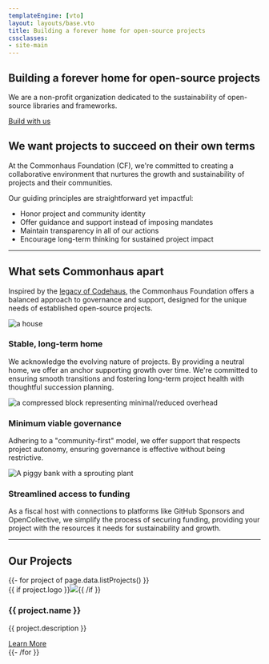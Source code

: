 ```yaml
---
templateEngine: [vto]
layout: layouts/base.vto
title: Building a forever home for open-source projects
cssclasses: 
- site-main
---
```

<div class="hero">
  <section class="text">
    <h1>Building a forever home for open-source projects</h1>
    <div class="subhead">We are a non-profit organization dedicated to the sustainability of open-source libraries and frameworks.</div>
    <p class="button-container"><a href="foundation/COMMUNICATION.md" class="button">Build with us</a></p>
  </section>
</div>

<!-- not hero -->

<section class="why">
  <h2>We want projects to succeed on their own terms</h2>
  <div class="text">
    <p>
      At the Commonhaus Foundation (CF), we're committed to creating a collaborative environment that nurtures the growth and sustainability of projects and their communities.
    </p>
    <p>Our guiding principles are straightforward yet impactful:</p>
    <ul class="two-columns">
      <li>Honor project and community identity</li>
      <li>Offer guidance and support instead of imposing mandates</li>
      <li>Maintain transparency in all of our actions</li>
      <li>Encourage long-term thinking for sustained project impact</li>
    </ul>
  </div>
</section>

<hr />

<section class="what">
  <div>
    <h2>What sets Commonhaus apart</h2>
    <p>Inspired by the <a href="./codehaus.md">legacy of Codehaus</a>, the Commonhaus Foundation offers a balanced approach to governance and support, designed for the unique needs of established open-source projects.</p>
  </div>
  <div class="cards">
    <div class="card">
      <img src="/images/home_homeburst.svg" aria-hidden="true" alt="a house">
      <div class="text-content">
        <h3>Stable, long-term home</h3>
        <p>We acknowledge the evolving nature of projects. By providing a neutral home, we offer an anchor supporting growth over time. We're committed to ensuring smooth transitions and fostering long-term project health with thoughtful succession planning.</p>
      </div>
    </div>
    <div class="card">
      <img src="/images/home_minimal.svg" aria-hidden="true" alt="a compressed block representing minimal/reduced overhead">
      <div class="text-content">
        <h3>Minimum viable governance</h3>
        <p>Adhering to a "community-first" model, we offer support that respects project autonomy, ensuring governance is effective without being restrictive.</p>
      </div>
    </div>
    <div class="card">
      <img src="/images/home_access.svg" aria-hidden="true" alt="A piggy bank with a sprouting plant">
      <div class="text-content">
        <h3>Streamlined access to funding</h3>
        <p>As a fiscal host with connections to platforms like GitHub Sponsors and OpenCollective, we simplify the process of securing funding, providing your project with the resources it needs for sustainability and growth.</p>
      </div>
    </div>
  </div>
</section>

<hr />

<section class="projects">
  <h2>Our Projects</h2>
  <div class="cards">
    <!-- Highlighted Project Card -->
    <!-- <div class="card featured">
      <div class="text-content">
        <h3>Featured Project Name</h3>
        <p>Short description of the featured project, highlighting its goals, recent achievements, or unique features.</p>
        <a href="project_link.html" class="button">Learn More</a>
      </div>
    </div> -->
    <!-- Other Project Cards -->
    {{- for project of page.data.listProjects() }}
    <div class="card">
      <span class="logo">
      {{ if project.logo }}<img src="{{ project.logo }}" aria-hidden="true"{{ if project.wordmark }} class="wordmark"{{ /if }}>{{ /if }}
      </span>
      <div class="text-content">
        <h3>{{ project.name }}</h3>
        <p>{{ project.description }}</p>
        <a href="{{ project.home }}">Learn More</a>
      </div>
    </div>
    {{- /for }}
  </div>
</section>
